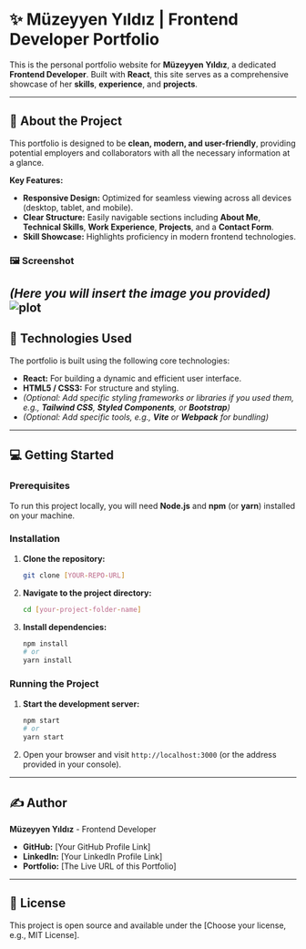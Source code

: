 # ✨ Müzeyyen Yıldız | Frontend Developer Portfolio

This is the personal portfolio website for **Müzeyyen Yıldız**, a dedicated **Frontend Developer**. Built with **React**, this site serves as a comprehensive showcase of her **skills**, **experience**, and **projects**.

---

## 🌟 About the Project

This portfolio is designed to be **clean, modern, and user-friendly**, providing potential employers and collaborators with all the necessary information at a glance.

**Key Features:**

* **Responsive Design:** Optimized for seamless viewing across all devices (desktop, tablet, and mobile).
* **Clear Structure:** Easily navigable sections including **About Me**, **Technical Skills**, **Work Experience**, **Projects**, and a **Contact Form**.
* **Skill Showcase:** Highlights proficiency in modern frontend technologies.

### 🖼️ Screenshot

*(Here you will insert the image you provided)*
![plot](assets/screen.png)
---

## 🚀 Technologies Used

The portfolio is built using the following core technologies:

* **React:** For building a dynamic and efficient user interface.
* **HTML5 / CSS3:** For structure and styling.
* *(Optional: Add specific styling frameworks or libraries if you used them, e.g., **Tailwind CSS**, **Styled Components**, or **Bootstrap**)*
* *(Optional: Add specific tools, e.g., **Vite** or **Webpack** for bundling)*

---

## 💻 Getting Started

### Prerequisites

To run this project locally, you will need **Node.js** and **npm** (or **yarn**) installed on your machine.

### Installation

1.  **Clone the repository:**
    ```bash
    git clone [YOUR-REPO-URL]
    ```
2.  **Navigate to the project directory:**
    ```bash
    cd [your-project-folder-name]
    ```
3.  **Install dependencies:**
    ```bash
    npm install
    # or
    yarn install
    ```

### Running the Project

1.  **Start the development server:**
    ```bash
    npm start
    # or
    yarn start
    ```
2.  Open your browser and visit `http://localhost:3000` (or the address provided in your console).

---

## ✍️ Author

**Müzeyyen Yıldız** - Frontend Developer

* **GitHub:** [Your GitHub Profile Link]
* **LinkedIn:** [Your LinkedIn Profile Link]
* **Portfolio:** [The Live URL of this Portfolio]

---

## 📜 License

This project is open source and available under the [Choose your license, e.g., MIT License].